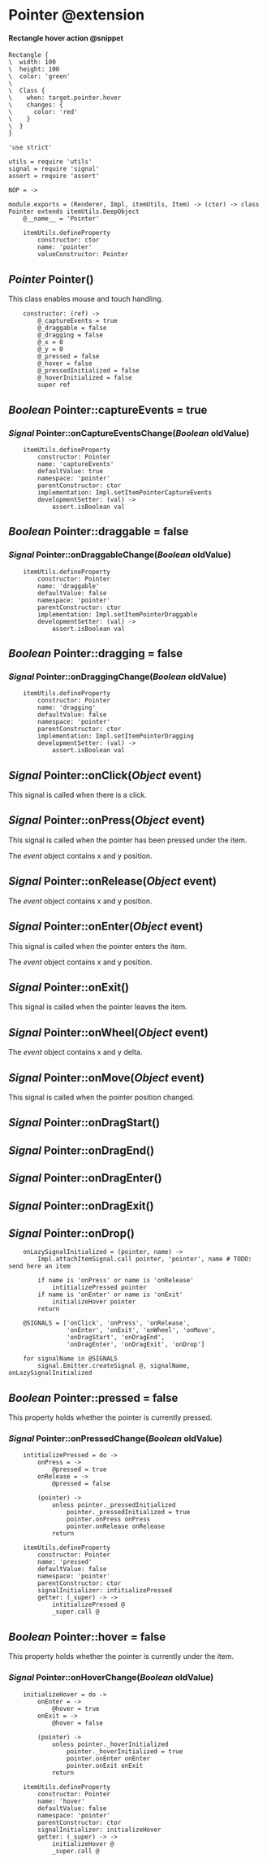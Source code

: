 Pointer @extension
==================

#### Rectangle hover action @snippet

```style
Rectangle {
\  width: 100
\  height: 100
\  color: 'green'
\
\  Class {
\    when: target.pointer.hover
\    changes: {
\      color: 'red'
\    }
\  }
}
```

	'use strict'

	utils = require 'utils'
	signal = require 'signal'
	assert = require 'assert'

	NOP = ->

	module.exports = (Renderer, Impl, itemUtils, Item) -> (ctor) -> class Pointer extends itemUtils.DeepObject
		@__name__ = 'Pointer'

		itemUtils.defineProperty
			constructor: ctor
			name: 'pointer'
			valueConstructor: Pointer

*Pointer* Pointer()
-------------------

This class enables mouse and touch handling.

		constructor: (ref) ->
			@_captureEvents = true
			@_draggable = false
			@_dragging = false
			@_x = 0
			@_y = 0
			@_pressed = false
			@_hover = false
			@_pressedInitialized = false
			@_hoverInitialized = false
			super ref

*Boolean* Pointer::captureEvents = true
---------------------------------------

### *Signal* Pointer::onCaptureEventsChange(*Boolean* oldValue)

		itemUtils.defineProperty
			constructor: Pointer
			name: 'captureEvents'
			defaultValue: true
			namespace: 'pointer'
			parentConstructor: ctor
			implementation: Impl.setItemPointerCaptureEvents
			developmentSetter: (val) ->
				assert.isBoolean val

*Boolean* Pointer::draggable = false
------------------------------------

### *Signal* Pointer::onDraggableChange(*Boolean* oldValue)

		itemUtils.defineProperty
			constructor: Pointer
			name: 'draggable'
			defaultValue: false
			namespace: 'pointer'
			parentConstructor: ctor
			implementation: Impl.setItemPointerDraggable
			developmentSetter: (val) ->
				assert.isBoolean val

*Boolean* Pointer::dragging = false
-----------------------------------

### *Signal* Pointer::onDraggingChange(*Boolean* oldValue)

		itemUtils.defineProperty
			constructor: Pointer
			name: 'dragging'
			defaultValue: false
			namespace: 'pointer'
			parentConstructor: ctor
			implementation: Impl.setItemPointerDragging
			developmentSetter: (val) ->
				assert.isBoolean val

*Signal* Pointer::onClick(*Object* event)
-----------------------------------------

This signal is called when there is a click.

*Signal* Pointer::onPress(*Object* event)
-----------------------------------------

This signal is called when the pointer has been pressed under the item.

The *event* object contains x and y position.

*Signal* Pointer::onRelease(*Object* event)
-------------------------------------------

The *event* object contains x and y position.

*Signal* Pointer::onEnter(*Object* event)
-----------------------------------------

This signal is called when the pointer enters the item.

The *event* object contains x and y position.

*Signal* Pointer::onExit()
--------------------------

This signal is called when the pointer leaves the item.

*Signal* Pointer::onWheel(*Object* event)
-----------------------------------------

The *event* object contains x and y delta.

*Signal* Pointer::onMove(*Object* event)
----------------------------------------

This signal is called when the pointer position changed.

*Signal* Pointer::onDragStart()
-------------------------------

*Signal* Pointer::onDragEnd()
-----------------------------

*Signal* Pointer::onDragEnter()
-------------------------------

*Signal* Pointer::onDragExit()
------------------------------

*Signal* Pointer::onDrop()
--------------------------

		onLazySignalInitialized = (pointer, name) ->
			Impl.attachItemSignal.call pointer, 'pointer', name # TODO: send here an item

			if name is 'onPress' or name is 'onRelease'
				intitializePressed pointer
			if name is 'onEnter' or name is 'onExit'
				initializeHover pointer
			return

		@SIGNALS = ['onClick', 'onPress', 'onRelease',
		            'onEnter', 'onExit', 'onWheel', 'onMove',
		            'onDragStart', 'onDragEnd',
		            'onDragEnter', 'onDragExit', 'onDrop']

		for signalName in @SIGNALS
			signal.Emitter.createSignal @, signalName, onLazySignalInitialized

*Boolean* Pointer::pressed = false
----------------------------------

This property holds whether the pointer is currently pressed.

### *Signal* Pointer::onPressedChange(*Boolean* oldValue)

		intitializePressed = do ->
			onPress = ->
				@pressed = true
			onRelease = ->
				@pressed = false

			(pointer) ->
				unless pointer._pressedInitialized
					pointer._pressedInitialized = true
					pointer.onPress onPress
					pointer.onRelease onRelease
				return

		itemUtils.defineProperty
			constructor: Pointer
			name: 'pressed'
			defaultValue: false
			namespace: 'pointer'
			parentConstructor: ctor
			signalInitializer: intitializePressed
			getter: (_super) -> ->
				intitializePressed @
				_super.call @

*Boolean* Pointer::hover = false
--------------------------------

This property holds whether the pointer is currently under the item.

### *Signal* Pointer::onHoverChange(*Boolean* oldValue)

		initializeHover = do ->
			onEnter = ->
				@hover = true
			onExit = ->
				@hover = false

			(pointer) ->
				unless pointer._hoverInitialized
					pointer._hoverInitialized = true
					pointer.onEnter onEnter
					pointer.onExit onExit
				return

		itemUtils.defineProperty
			constructor: Pointer
			name: 'hover'
			defaultValue: false
			namespace: 'pointer'
			parentConstructor: ctor
			signalInitializer: initializeHover
			getter: (_super) -> ->
				initializeHover @
				_super.call @
